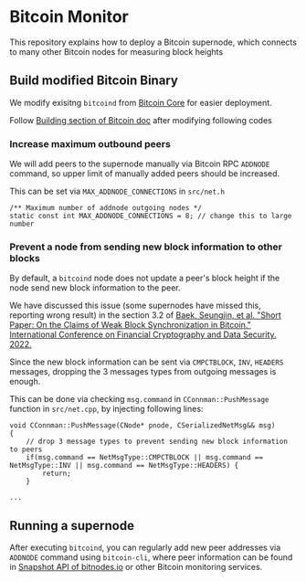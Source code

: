 # Bitcoin Monitor

This repository explains how to deploy a Bitcoin supernode, which connects to many other Bitcoin nodes for measuring block heights

## Build modified Bitcoin Binary

We modify exisitng `bitcoind` from [Bitcoin Core](https://github.com/bitcoin/bitcoin) for easier deployment.

Follow [Building section of Bitcoin doc](https://github.com/bitcoin/bitcoin/blob/master/doc/README.md#building) after modifying following codes

### Increase maximum outbound peers

We will add peers to the supernode manually via Bitcoin RPC `ADDNODE` command, so upper limit of manually added peers should be increased.

This can be set via `MAX_ADDNODE_CONNECTIONS` in `src/net.h`

```
/** Maximum number of addnode outgoing nodes */
static const int MAX_ADDNODE_CONNECTIONS = 8; // change this to large number
```

### Prevent a node from sending new block information to other blocks

By default, a `bitcoind` node does not update a peer's block height if the node send new block information to the peer.

We have discussed this issue (some supernodes have missed this, reporting wrong result) in the section 3.2 of [Baek, Seungjin, et al. "Short Paper: On the Claims of Weak Block Synchronization in Bitcoin." International Conference on Financial Cryptography and Data Security. 2022.](https://dl.acm.org/doi/abs/10.1007/978-3-031-18283-9_33)

Since the new block information can be sent via `CMPCTBLOCK`, `INV`, `HEADERS` messages, dropping the 3 messages types from outgoing messages is enough.

This can be done via checking `msg.command` in `CConnman::PushMessage` function in `src/net.cpp`, by injecting following lines:

```
void CConnman::PushMessage(CNode* pnode, CSerializedNetMsg&& msg)
{
    // drop 3 message types to prevent sending new block information to peers
    if(msg.command == NetMsgType::CMPCTBLOCK || msg.command == NetMsgType::INV || msg.command == NetMsgType::HEADERS) {
        return;
    }

...
```

## Running  a supernode

After executing `bitcoind`, you can regularly add new peer addresses via `ADDNODE` command using `bitcoin-cli`, where peer information can be found in [Snapshot API of bitnodes.io](https://bitnodes.io/api/) or other Bitcoin monitoring services.